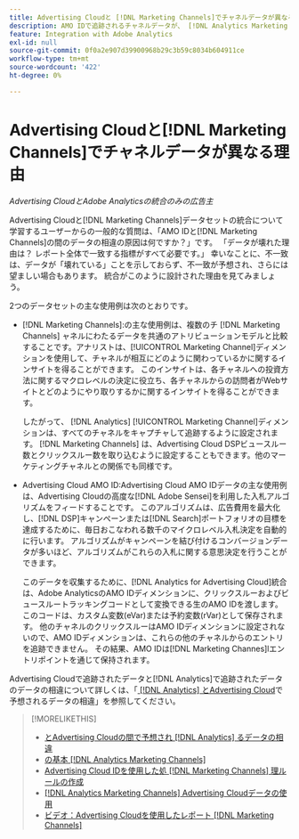 ```yaml
---
title: Advertising Cloudと [!DNL Marketing Channels]でチャネルデータが異なる理由
description: AMO IDで追跡されるチャネルデータが、 [!DNL Analytics Marketing Channels]で追跡されるチャネルデータと異なる可能性がある理由を説明します。
feature: Integration with Adobe Analytics
exl-id: null
source-git-commit: 0f0a2e907d39900968b29c3b59c8034b604911ce
workflow-type: tm+mt
source-wordcount: '422'
ht-degree: 0%

---
```


# Advertising Cloudと[!DNL Marketing Channels]でチャネルデータが異なる理由

*Advertising CloudとAdobe Analyticsの統合のみの広告主*

Advertising Cloudと[!DNL Marketing Channels]データセットの統合について学習するユーザーからの一般的な質問は、「AMO IDと[!DNL Marketing Channels]の間のデータの相違の原因は何ですか？」です。 「データが壊れた理由は？ レポート全体で一致する指標がすべて必要です。」 幸いなことに、不一致は、データが「壊れている」ことを示しておらず、不一致が予想され、さらには望ましい場合もあります。 統合がこのように設計された理由を見てみましょう。

2つのデータセットの主な使用例は次のとおりです。

* [!DNL Marketing Channels]:の主な使用例は、複数のチ [!DNL Marketing Channels] ャネルにわたるデータを共通のアトリビューションモデルと比較することです。アナリストは、[!UICONTROL Marketing Channel]ディメンションを使用して、チャネルが相互にどのように関わっているかに関するインサイトを得ることができます。 このインサイトは、各チャネルへの投資方法に関するマクロレベルの決定に役立ち、各チャネルからの訪問者がWebサイトとどのようにやり取りするかに関するインサイトを得ることができます。

   したがって、 [!DNL Analytics] [!UICONTROL Marketing Channel]ディメンションは、すべてのチャネルをキャプチャして追跡するように設定されます。 [!DNL Marketing Channels] は、Advertising Cloud DSPビュースルー数とクリックスルー数を取り込むように設定することもできます。他のマーケティングチャネルとの関係でも同様です。

* Advertising Cloud AMO ID:Advertising Cloud AMO IDデータの主な使用例は、Advertising Cloudの高度な[!DNL Adobe Sensei]を利用した入札アルゴリズムをフィードすることです。 このアルゴリズムは、広告費用を最大化し、[!DNL DSP]キャンペーンまたは[!DNL Search]ポートフォリオの目標を達成するために、毎日おこなわれる数千のマイクロレベル入札決定を自動的に行います。 アルゴリズムがキャンペーンを結び付けるコンバージョンデータが多いほど、アルゴリズムがこれらの入札に関する意思決定を行うことができます。

   このデータを収集するために、[!DNL Analytics for Advertising Cloud]統合は、Adobe AnalyticsのAMO IDディメンションに、クリックスルーおよびビュースルートラッキングコードとして変換できる生のAMO IDを渡します。このコードは、カスタム変数(eVar)または予約変数(rVar)として保存されます。 他のチャネルのクリックスルーはAMO IDディメンションに設定されないので、AMO IDディメンションは、これらの他のチャネルからのエントリを追跡できません。 その結果、AMO IDは[!DNL Marketing Channes]lエントリポイントを通じて保持されます。

Advertising Cloudで追跡されたデータと[!DNL Analytics]で追跡されたデータのデータの相違について詳しくは、「[ [!DNL Analytics] とAdvertising Cloud](../data-variances.md)で予想されるデータの相違」を参照してください。

>[!MORELIKETHIS]
>
>* [とAdvertising Cloudの間で予想され [!DNL Analytics] るデータの相違](/help/integrations/analytics/data-variances.md)
>* [の基本 [!DNL Analytics Marketing Channels]](mc-overview.md)
>* [Advertising Cloud IDを使用した処 [!DNL Marketing Channels] 理ルールの作成](mc-ids.md)
>* [ [!DNL Analytics Marketing Channels] Advertising Cloudデータの使用](mc-ac-data.md)
>* [ビデオ：Advertising Cloudを使用したレポート [!DNL Marketing Channels]](https://experienceleague.adobe.com/docs/advertising-cloud-learn/tutorials/analytics/analytics-reporting-a4adc.html)

